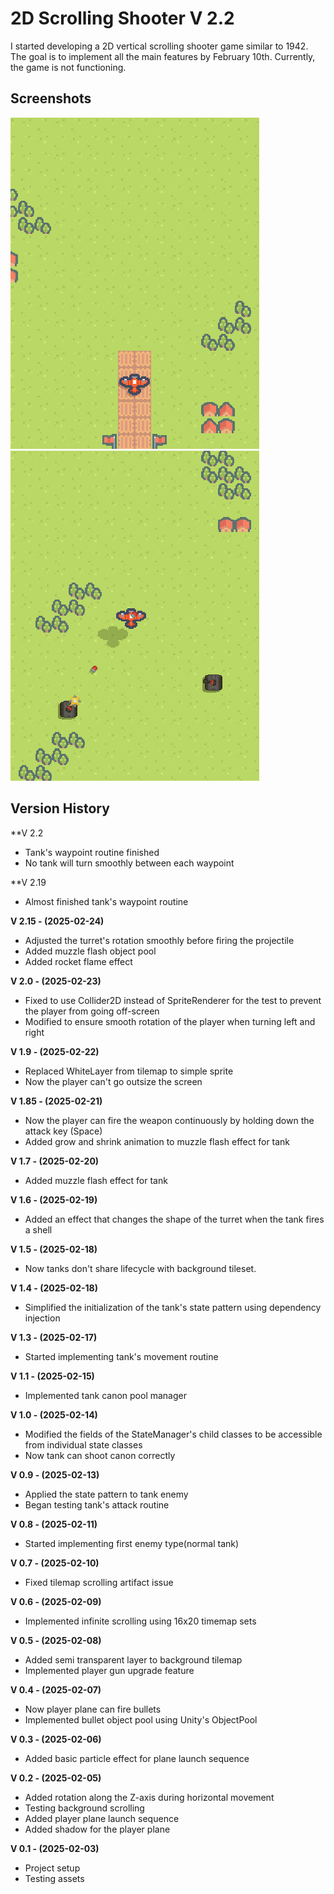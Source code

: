 # 2D Scrolling Shooter V 2.2

I started developing a 2D vertical scrolling shooter game similar to 1942. The goal is to implement all the main features by February 10th. Currently, the game is not functioning.

## Screenshots

![screenshot](Assets/Screenshot/screenshot-V1.0-01.png)
![screenshot](Assets/Screenshot/screenshot-V1.8-02.png)

## Version History
**V 2.2
- Tank's waypoint routine finished
- No tank will turn smoothly between each waypoint

**V 2.19
- Almost finished tank's waypoint routine

**V 2.15 - (2025-02-24)**
- Adjusted the turret's rotation smoothly before firing the projectile
- Added muzzle flash object pool
- Added rocket flame effect

**V 2.0 - (2025-02-23)**
- Fixed to use Collider2D instead of SpriteRenderer for the test to prevent the player from going off-screen
- Modified to ensure smooth rotation of the player when turning left and right

**V 1.9 - (2025-02-22)**
- Replaced WhiteLayer from tilemap to simple sprite
- Now the player can't go outsize the screen

**V 1.85 - (2025-02-21)**
- Now the player can fire the weapon continuously by holding down the attack key (Space)
- Added grow and shrink animation to muzzle flash effect for tank

**V 1.7 - (2025-02-20)**
- Added muzzle flash effect for tank

**V 1.6 - (2025-02-19)**
- Added an effect that changes the shape of the turret when the tank fires a shell

**V 1.5 - (2025-02-18)**
- Now tanks don't share lifecycle with background tileset.

**V 1.4 - (2025-02-18)**
- Simplified the initialization of the tank's state pattern using dependency injection

**V 1.3 - (2025-02-17)**
- Started implementing tank's movement routine

**V 1.1 - (2025-02-15)**
- Implemented tank canon pool manager

**V 1.0 - (2025-02-14)**
- Modified the fields of the StateManager's child classes to be accessible from individual state classes
- Now tank can shoot canon correctly

**V 0.9 - (2025-02-13)**
- Applied the state pattern to tank enemy
- Began testing tank's attack routine

**V 0.8 - (2025-02-11)**
- Started implementing first enemy type(normal tank)

**V 0.7 - (2025-02-10)**
- Fixed tilemap scrolling artifact issue

**V 0.6 - (2025-02-09)**
- Implemented infinite scrolling using 16x20 timemap sets

**V 0.5 - (2025-02-08)**
- Added semi transparent layer to background tilemap
- Implemented player gun upgrade feature

**V 0.4 - (2025-02-07)**
- Now player plane can fire bullets
- Implemented bullet object pool using Unity's ObjectPool

**V 0.3 - (2025-02-06)**
- Added basic particle effect for plane launch sequence

**V 0.2 - (2025-02-05)**
- Added rotation along the Z-axis during horizontal movement
- Testing background scrolling
- Added player plane launch sequence
- Added shadow for the player plane

**V 0.1 - (2025-02-03)**
- Project setup
- Testing assets

